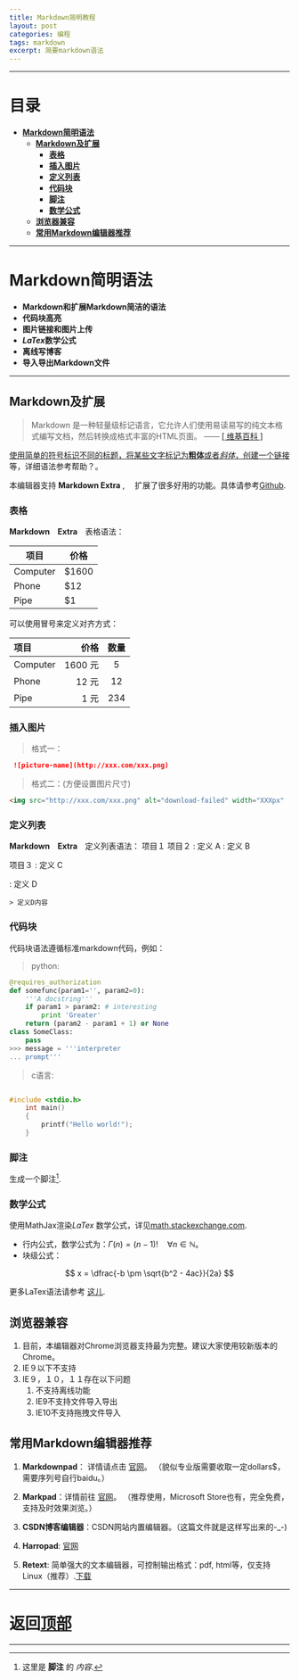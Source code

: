 ```yaml
---
title: Markdown简明教程
layout: post
categories: 编程
tags: markdown
excerpt: 简要markdown语法
---
```

---------

# 目录 <span id="home">

* **[Markdown简明语法](#1)**
	* **[Markdown及扩展](#1.1)**
		* **[表格](#1.1.1)**
		* **[插入图片](#1.1.2)**
		* **[定义列表](#1.1.3)**
		* **[代码块](#1.1.4)**
		* **[脚注](#1.1.5)**
		* **[数学公式](#1.1.6)**
	* **[浏览器兼容](#1.2)**
	* **[常用Markdown编辑器推荐](#1.3)**

---------

# Markdown简明语法<span id="1">

- **Markdown和扩展Markdown简洁的语法**
- **代码块高亮**
- **图片链接和图片上传**
- ***LaTex*数学公式**
- **离线写博客**
- **导入导出Markdown文件**

-------------------

## Markdown及扩展 <span id="1.1">

> Markdown 是一种轻量级标记语言，它允许人们使用易读易写的纯文本格式编写文档，然后转换成格式丰富的HTML页面。    —— <a href="https://zh.wikipedia.org/wiki/Markdown" target="_blank"> [ 维基百科 ]

使用简单的符号标识不同的标题，将某些文字标记为**粗体**或者*斜体*，创建一个[链接](http://www.csdn.net)等，详细语法参考帮助？。

本编辑器支持 **Markdown Extra** , 　扩展了很多好用的功能。具体请参考[Github][2].  

### 表格 <span id="1.1.1">

**Markdown　Extra**　表格语法：

项目     | 价格
-------- | ---
Computer | $1600
Phone    | $12
Pipe     | $1

可以使用冒号来定义对齐方式：

| 项目      |    价格 | 数量  |
| :-------- | --------:| :--: |
| Computer  | 1600 元 |  5   |
| Phone     |   12 元 |  12  |
| Pipe      |    1 元 | 234  |

### 插入图片 <span id="1.1.2">
 >格式一：
 
``` markdown
 ![picture-name](http://xxx.com/xxx.png)
```

>格式二：(方便设置图片尺寸)

``` html
<img src="http://xxx.com/xxx.png" alt="download-failed" width="XXXpx"  height="XXXpx">
```

### 定义列表 <span id="1.1.3">

**Markdown　Extra**　定义列表语法：
项目１
项目２
:   定义 A
:   定义 B

项目３
:   定义 C

:   定义 D

	> 定义D内容

### 代码块 <span id="1.1.4">
代码块语法遵循标准markdown代码，例如：
>python:

``` python
@requires_authorization
def somefunc(param1='', param2=0):
    '''A docstring'''
    if param1 > param2: # interesting
        print 'Greater'
    return (param2 - param1 + 1) or None
class SomeClass:
    pass
>>> message = '''interpreter
... prompt'''
```

>c语言:

``` c

#include <stdio.h>
	int main()
	{
		printf("Hello world!");
	}

```

### 脚注  <span id="1.1.5">

生成一个脚注[^footnote].
  [^footnote]: 这里是 **脚注** 的 *内容*.
  

### 数学公式  <span id="1.1.6">
使用MathJax渲染*LaTex* 数学公式，详见[math.stackexchange.com][1].

 - 行内公式，数学公式为：$\Gamma(n) = (n-1)!\quad\forall n\in\mathbb N$。
 - 块级公式：

$$	x = \dfrac{-b \pm \sqrt{b^2 - 4ac}}{2a} $$

更多LaTex语法请参考 [这儿][3].

## 浏览器兼容 <span id="1.2">

 1. 目前，本编辑器对Chrome浏览器支持最为完整。建议大家使用较新版本的Chrome。
 3. IE９以下不支持
 4. IE９，１０，１１存在以下问题
    1. 不支持离线功能
    1. IE9不支持文件导入导出
    1. IE10不支持拖拽文件导入

## 常用Markdown编辑器推荐 <span id="1.3">

1. **Markdownpad**： 详情请点击 [官网](http://markdownpad.com/)。
（貌似专业版需要收取一定dollars$，需要序列号自行baidu。）
2.  **Markpad**：详情前往 [官网](http://markpad.fluid.impa.br/)。
（推荐使用，Microsoft Store也有，完全免费，支持及时效果浏览。）
3. **CSDN博客编辑器**：CSDN网站内置编辑器。（这篇文件就是这样写出来的-_-)

4. **Harropad**: [官网](http://pad.haroopress.com/user.html)

5. **Retext**: 简单强大的文本编辑器，可控制输出格式：pdf, html等，仅支持Linux（推荐）.[下载](https://github.com/retext-project/retext)

------

# **返回[顶部](#home)**

---------

[1]: http://math.stackexchange.com/
[2]: https://github.com/jmcmanus/pagedown-extra "Pagedown Extra"
[3]: http://meta.math.stackexchange.com/questions/5020/mathjax-basic-tutorial-and-quick-reference
[4]: http://bramp.github.io/js-sequence-diagrams/
[5]: http://adrai.github.io/flowchart.js/
[6]: https://github.com/benweet/stackedit